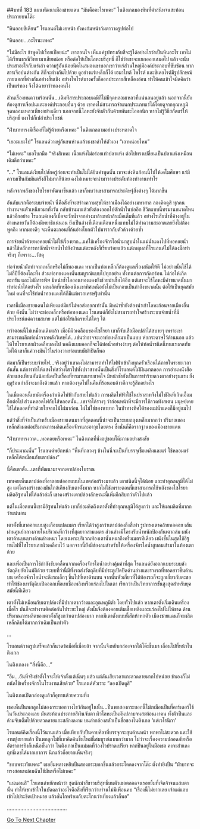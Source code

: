 ##บทที่ 183 แผนพัฒนาเมืองชายแดน
“มันคืออะไรเพคะ” ไนติงเกลมองหินที่ดำสนิทจนสะท้อนประกายบนโต๊ะ


“หินออบซิเดียน” โรแลนด์ไม่เงยหน้า ยังคงก้มหน้าก้มตาวาดรูปต่อไป


“หินออบ...อะไรนะเพคะ”


“ไม่มีอะไร ข้าพูดไปเรื่อยเปื่อยน่ะ” เขาถอนใจ เห็นแค่รูปทรงกับสีจะรู้ได้อย่างไรว่าเป็นหินอะไร เขาไม่ได้เรียนธรณีวิทยามาเสียหน่อย หรือต่อให้เป็นโลหะบริสุทธิ์ ก็ใช่ว่าเขาจะแยกออกเสมอไป แล้วจะนับประสาอะไรกับแร่เล่า ความรู้อันน้อยนิดในสมองเขาบอกเขาว่าแร่ส่วนใหญ่มีองค์ประกอบที่ซับซ้อน หากสารเจือปนต่างกัน สีก็จะต่างกันไปด้วย ดูอย่างแร่เหล็กก็ได้ เฮมาไทต์ ไพไรต์ และซิเดอไรต์มีรูปลักษณ์ภายนอกที่ต่างกันอย่างสิ้นเชิง อย่างไพไรต์บางครั้งก็ออกประกายสีเหลืองอ่อน ทำให้คนเข้าใจผิดคิดว่าเป็นแร่ทอง จึงได้ฉายาว่าทองคนโง่


ส่วนเรื่องทนความร้อนนั้น...เดิมทีสารประกอบเคมีก็ไม่มีจุดหลอมเหลวที่แน่นอนอยู่แล้ว นอกจากนี้ยังต้องดูสารเจือปนและองค์ประกอบอื่นๆ ด้วย เขาคงไม่สามารถจำแนกประเภทแร่ได้โดยดูจากอุณหภูมิจุดหลอมเหลวเพียงอย่างเดียว นอกจากนี้โลหะยังจับตัวกันด้วยพันธะไอออนิก หากไม่รู้วิธีสกัดแร่ให้บริสุทธิ์ เผาไปก็เปล่าประโยชน์


“ฝ่าบาททรงมีเรื่องที่ไม่รู้ด้วยหรือเพคะ” ไนติงเกลถามอย่างประหลาดใจ


“เยอะแยะไป” โรแลนด์วางพู่กันขนห่านแล้วชงชาดำให้ตัวเอง “เอาหน่อยไหม”


“ไม่เพคะ” เธอโบกมือ “จริงสิเพคะ เนื้อแห้งไม่อร่อยเท่าปลาแห้ง ต่อไปทรงเปลี่ยนเป็นปลาแห้งเหมือนเดิมดีกว่าเพคะ”


“...” โรแลนด์เงียบไปสักครู่ก่อนจะทำเป็นไม่ได้ยินคำพูดนั้น เขาจะส่งหินก้อนนี้ไปให้เคโมศึกษา แร่มีความเป็นกัมมันตรังสีไม่มากก็น้อย คงไม่เหมาะจะนำมาวางประดับห้องทำงานเท่าไร


หลังจากพลังของโซโรยาพัฒนาขึ้นแล้ว เขาก็พบว่าเขาสามารถประดิษฐ์สิ่งต่างๆ ได้มากขึ้น


อันดับแรกคือระบบจ่ายน้ำ นี่คือสิ่งที่จะสร้างความสุขให้ชาวเมืองได้อย่างมหาศาล ลองคิดดูสิ ทุกคนทำงานจนตัวเหนียวมาทั้งวัน กลับบ้านมาแล้วยังต้องออกไปตักน้ำในบ่ออีก ชีวิตแบบนี้ทรมานขนาดไหน แล้วอีกอย่าง โรแลนด์เองก็เบื่อจะวักน้ำจากอ่างมาล้างหน้าล้างมือเต็มทีแล้ว อย่างไรเสียน้ำที่ค้างอยู่ในอ่างหลายวันก็ต้องมีพยาธิแน่นอน ยิ่งเป็นอ่างที่เดือนเดือนหนึ่งแทบไม่ได้ทำความสะอาดเลยยิ่งไม่ต้องพูดถึง หากมองดีๆ จะเห็นตะกอนที่ก้นอ่างโยกตัวไปมาราวกับตัวด้วงด้วยซ้ำ


การจ่ายน้ำด้วยหอคอยน้ำไม่ใช่เรื่องยาก...แค่ใช้เครื่องจักรไอน้ำมาสูบน้ำในแม่น้ำแดงไปที่หอคอยน้ำ แล้วใช้หลักการกาลักน้ำจ่ายน้ำไปยังบ้านแต่ละหลังก็เรียบร้อยแล้ว แต่เหตุผลที่โรแลนด์ไม่ได้ลงมือทำจริงๆ ก็เพราะ...วัสดุ


ท่อจ่ายน้ำมักทำจากเหล็กหรือไม่ก็ทองแดง หากเป็นท่อเหล็กก็ต้องดูแลเรื่องสนิมให้ดี ไม่อย่างนั้นใช้ได้ไม่กี่ปีก็ต้องโละทิ้ง ส่วนท่อทองแดงนั้นสมบูรณ์แบบไปทุกอย่าง ทั้งทนต่อการกัดกร่อน ไม่ก่อให้เกิดตะกรัน และไม่มีสารพิษ มิหนำซ้ำไอออนทองแดงยังช่วยฆ่าเชื้อได้อีก แต่เขาจะใช้โลหะมีค่าขนาดนั้นมาทำท่อน้ำได้อย่างไร ผลผลิตที่เหมืองเนินเขาทิศเหนือยังไม่เป็นกอบเป็นกำถึงขนาดนั้น ต่อให้เป็นยุคสมัยใหม่ คนที่จะใช้ท่อน้ำทองแดงได้ก็มีแต่พวกเศรษฐีเท่านั้น


เวลานี้เมืองชายแดนไม่เพียงแต่มีแร่ไม่พอส่งออกเท่านั้น มิหนำซ้ำยังต้องนำเข้าโลหะก้อนจากเมืองอื่นด้วย ดังนั้น ไม่ว่าจะท่อเหล็กหรือท่อทองแดง โรแลนด์ก็ยังไม่สามารถทำใจสร้างระบบจ่ายน้ำที่มีประโยชน์แค่ความสบาย แต่ไม่ก่อให้เกิดรายได้ใดๆ ได้


ทว่าตอนนี้ไม่เหมือนเดิมแล้ว เมื่อมีผิวเคลือบของโซโรยา เขาก็จับเสือมือเปล่าได้สบายๆ เพราะเขาสามารถผลิตท่อน้ำจากพลังวิเศษได้...เช่นว่าอาจจะเอาท่อเหล็กมาเป็นแบบ ห่อกระดาษไว้ด้านนอก แล้วให้โซโรยาเสกผิวเคลือบลงไป พอดึงแบบออกก็จะได้ท่อน้ำอย่างง่ายๆ ต่อให้ท่อน้ำชนิดนี้ทนแรงกดทับไม่ได้ เขาก็แค่วางมันไว้ในร่องวางท่อแบบมีฝาปิดก็พอ


ต่อมาก็เป็นระบบจ่ายไฟ...จริงอยู่ว่าเขาคงไม่สามารถทำให้ไฟฟ้าเข้าถึงทุกครัวเรือนได้ภายในระยะเวลาอันสั้น แต่การทำให้แสงไฟสว่างไสวไปทั้งปราสาทนั้นเป็นสิ่งที่โรแลนด์ใฝ่ฝันมาตลอด การอ่านหนังสือด้วยแสงเทียนอันน้อยนิดเป็นเรื่องที่ทรมานแทบขาดใจ มิหนำซ้ำยังเป็นการทำร้ายดวงตาอย่างรุนแรง ยิ่งฤดูร้อนกำลังจะมาถึงด้วยแล้ว หากต้องจุดไฟในคืนที่ร้อนอบอ้าวอีกจะรู้สึกอย่างไร


ในเมื่อตอนนี้เขามีเครื่องกำเนิดไฟฟ้ากับสายไฟแล้ว การผลิตไฟฟ้าใช้ในปราสาทจึงไม่ใช่ฝันที่เกินเอื้อมอีกต่อไป ส่วนหลอดไฟกับไส้หลอดนั้น...เขาจำได้รางๆ ว่าก่อนหน้าที่จะมีการใช้ลวดทังสเตน มนุษย์เคยใช้ไส้หลอดที่ทำด้วยใยจากไม้ไผ่มาก่อน ไผ่ไม่ใช่ของหายาก ในป่าทางทิศใต้ของแม่น้ำแดงก็มีอยู่ถมไป


แต่ว่าสิ่งที่จำเป็นสำหรับเมืองชายแดนมากที่สุดตอนนี้น่าจะเป็นระบบถลุงเหล็กมากกว่า ปริมาณของเหล็กส่งผลต่อปริมาณการผลิตเครื่องจักรและอาวุธโดยตรง ซึ่งนั่นก็คือรากฐานของเมืองชายแดน


“ฝ่าบาททรงวาด...หอคอยหรือเพคะ” ไนติงเกลที่นั่งอยู่ขอบโต๊ะถามอย่างสงสัย


“ก็ประมาณนั้น” โรแลนด์พยักหน้า “พื้นที่กลวงๆ ข้างในนี่จะเป็นที่บรรจุเชื้อเพลิงและแร่ ใช้หลอมแร่เหล็กได้เหมือนกับเตาปล่อง”


นี่คือเตาตั้ง...เตาที่พัฒนามาจากเตาปล่องโบราณ


เขาเคยเห็นเตาปล่องที่อาลอยส์ออกแบบในเขตก่อสร้างมาแล้ว เตาชนิดนี้จุได้น้อย และทำอุณหภูมิได้ไม่สูง แต่โครงสร้างของมันใกล้เคียงกับเตาตั้งมาก หากไม่ใช่เพราะตอนนี้เขาสามารถใช้พลังของโซโรยาผลิตอิฐทนไฟได้แล้วล่ะก็ เขาคงสร้างเตาปล่องลักษณะนี้เพิ่มอีกสิบกว่าตัวไปแล้ว


แต่ในเมื่อตอนนี้เขามีอิฐทนไฟแล้ว เขาก็ย่อมคิดถึงเตาตั้งที่ทำอุณหภูมิได้สูงกว่า และให้ผลผลิตที่มากกว่าแน่นอน


เตาตั้งที่เขาออกแบบสูงเกือบแปดเมตร เรียกได้ว่าสูงกว่าเตาปล่องถึงสี่เท่า รูปทรงเตาคล้ายหอคอย เส้นผ่านศูนย์กลางภายในบริเวณที่กว้างที่สุดยาวสามเมตร ส่วนล่างมีโครงรับน้ำหนักป้องกันเตาถล่ม ผนังเตาด้านบนบางด้านล่างหนา โดยเฉพาะบริเวณท้องเตานั้นหนาถึงครึ่งเมตรทีเดียว ผนังชั้นในสุดใช้อิฐทนไฟที่โซโรยาเสกผิวเคลือบไว้ นอกจากนี้ยังมีช่องลมสำหรับให้เครื่องจักรไอน้ำสูบลมเข้ามาในท้องเตาด้วย


และเพื่อเป็นการใช้กำลังขับเคลื่อนจากเครื่องจักรไอน้ำอย่างคุ้มค่าที่สุด โรแลนด์ยังออกแบบระบบส่งวัตถุดิบอัตโนมัติด้วย ระบบที่ว่านี้มีทั้งรถส่งวัตถุดิบที่มีประตูเปิดปิดด้านล่างและรางรถที่ทอดยาวขึ้นด้านบน เครื่องจักรไอน้ำจะดึงรถเล็กๆ ขึ้นไปที่เตาด้านบน จากนั้นหัวเกี่ยวที่ใต้ท้องรถก็จะถูกเกี่ยวกับตะขอ ทำให้ช่องเทวัตุดิบเปิดออกเพื่อเทเชื้อเพลิงหรือแร่ลงไปในเตา เรียกว่าเป็นวิทยาการขั้นสูงสุดสำหรับยุคสมัยนี้ทีเดียว


เตาตั้งไม่เหมือนกับเตาปล่องที่มีปากเตากว้างและอุณหภูมิต่ำ โดยทั่วไปแล้ว หากเตาตั้งเริ่มเดินเครื่องเมื่อไร มันก็จะทำงานติดต่อกันไประยะใหญ่ ดังนั้นจึงต้องคอยเติมเชื้อเพลิงและแร่ลงไปไม่ให้ขาด ด้านปริมาณการผลิตของเตาตั้งก็สูงกว่าเตาปล่องมาก หากมีเตาตั้งแบบนี้สักห้าหกตัว เมืองชายแดนก็จะผลิตเหล็กดิบได้มากกว่าเดิมเป็นเท่าตัว


...


โรแลนด์วาดรูปเสร็จแล้วก็นวดข้อมือที่เมื่อยล้า จากนั้นจึงหยิบกล่องจากใต้โต๊ะขึ้นมา เลื่อนไปที่หน้าไนติงเกล


ไนติงเกลงง “สิ่งนี้คือ...”


“อืม...อันที่จริงข้าตั้งใจจะให้เจ้าตั้งแต่เนิ่นๆ แล้ว แต่ดันเสียเวลาแกะลวดลายมากไปหน่อย ข้าเองก็ไม่ถนัดใช้เครื่องจักรในโรงงานเสียด้วย” โรแลนด์หัวเราะ “ลองเปิดดูสิ”


ไนติงเกลเปิดกล่องดูแล้วก็อุทานด้วยความทึ่ง


เธอเห็นปืนพกลูกโม่สองกระบอกวางไขว้กันอยู่ในนั้น...ปืนพกสองกระบอกนี้ไม่เหมือนปืนที่คาร์เตอร์ใช้ในวันประลองเลย มันสะท้อนประกายสีเงินจับตา ผิวโลหะเป็นมันปลาบจนสะท้อนเงาคน ทั้งตัวปืนและด้ามจับเต็มไปด้วยลวดลายแกะสลักงดงาม บนลำกล้องสลักเป็นชื่อของไนติงเกล ‘แด่เวโรนิกา’


โรแลนด์คิดเรื่องนี้ไว้นานแล้ว เมื่อเทียบกับปืนคาบศิลาที่บรรจุกระสุนด้านหน้า พกพาไม่สะดวก และใช้งานยุ่งยากแล้ว ปืนพกลูกโม่ที่เขาคิดค้นขึ้นใหม่นี้สมบูรณ์แบบกว่ามาก ไม่ว่าจะเรื่องความปลอดภัยหรืออัตราการยิงก็เหนือชั้นกว่า ไนติงเกลเป็นแม่มดที่ว่องไวปราดเปรียว หากปืนอยู่ในมือเธอ คงจะสำแดงฤทธิ์เดชได้มากเอาการ นึกแล้วก็อยากเห็นจริงๆ


“ขอบพระทัยเพคะ” เธอยิ้มพลางหยิบปืนสองกระบอกขึ้นแล้วกระโดดลงจากโต๊ะ ตั้งท่ายิงปืน “ฝ่าบาทจะทรงสอนหม่อมฉันใช้มันหรือไม่เพคะ”


“แน่นอนสิ” โรแลนด์พยักหน้าว่า ชุดนักฆ่าสีขาวบริสุทธิ์บนตัวเธอตลอดจนรอยยิ้มที่เจิดจ้าจนแสบตานั้น ทำให้เขาเข้าใจในบัดดลว่าอะไรคือสิ่งที่เรียกว่าเท่จนไม่มีเพื่อนคบ “เรื่องนี้ไม่ยากเลย เจ้าแค่แอบเข้าไปประชิดเป้าหมาย แล้วลั่นไกพร้อมกับตะโกนว่าเที่ยงแล้วก็พอ”


........................................








[Go To Next Chapter]( ./96.md)